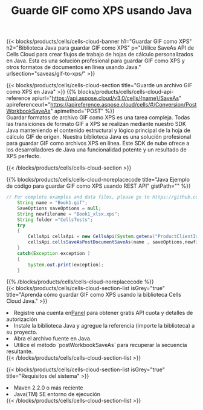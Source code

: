 ﻿---
title:  Guarde GIF como XPS usando Java
description:  Utilizando Aspose.Cells Cloud SDK for Java para guardar el archivo en formato GIF como archivo en formato XPS.
kwords: Excel, Save GIF as XPS, REST, Java
howto: How to save GIF as XPS using Aspose.Cells Cloud Java library.
---
{{< blocks/products/cells/cells-cloud-banner h1="Guardar GIF como XPS" h2="Biblioteca Java para guardar GIF como XPS" p="Utilice SaveAs API de Cells Cloud para crear flujos de trabajo de hojas de cálculo personalizados en Java. Esta es una solución profesional para guardar GIF como XPS y otros formatos de documentos en línea usando Java." urlsection="saveas/gif-to-xps/" >}}

{{< blocks/products/cells/cells-cloud-section title="Guarde un archivo GIF como XPS en Java" >}}
{{% blocks/products/cells/cells-cloud-api-reference apiurl="https://api.aspose.cloud/v3.0/cells/{name}/SaveAs" apireferenceurl="https://apireference.aspose.cloud/cells/#/Conversion/PostWorkbookSaveAs" apimethod="POST" %}}
<br/>
Guardar formatos de archivo GIF como XPS es una tarea compleja. Todas las transiciones de formato GIF a XPS se realizan mediante nuestro SDK Java manteniendo el contenido estructural y lógico principal de la hoja de cálculo GIF de origen. Nuestra biblioteca Java es una solución profesional para guardar GIF como archivos XPS en línea. Este SDK de nube ofrece a los desarrolladores de Java una funcionalidad potente y un resultado de XPS perfecto.

{{< /blocks/products/cells/cells-cloud-section >}}

{{% blocks/products/cells/cells-cloud-noreplacecode title="Java Ejemplo de código para guardar GIF como XPS usando REST API" gistPath="" %}}
  
```java
// For complete examples and data files, please go to https://github.com/aspose-cells-cloud/aspose-cells-cloud-java/
    String name = "Book1.gif";
    SaveOptions saveOptions = null;
    String newfilename = "Book1_xlsx.xps";
    String folder ="CellsTests";
    try 
    {
        CellsApi cellsApi = new CellsApi(System.getenv("ProductClientId"), System.getenv("ProductClientSecret"));
        cellsApi.cellsSaveAsPostDocumentSaveAs(name , saveOptions,newfilename,false,false,folder,null,null,null,true);                       
    }
    catch(Exception exception )
    {
        System.out.print(exception);
    }
```
  
{{% /blocks/products/cells/cells-cloud-noreplacecode %}}
<br/>
{{< blocks/products/cells/cells-cloud-section-list isGrey="true" title="Aprenda cómo guardar GIF como XPS usando la biblioteca Cells Cloud Java." >}}
<li> Registre una cuenta en<a href="https://dashboard.aspose.cloud/">Panel</a> para obtener gratis API cuota y detalles de autorización</li>
<li>Instale la biblioteca Java y agregue la referencia (importe la biblioteca) a su proyecto.</li>
<li>Abra el archivo fuente en Java.</li>
<li>Utilice el método `postWorkbookSaveAs` para recuperar la secuencia resultante.</li>
{{< /blocks/products/cells/cells-cloud-section-list >}}

{{< blocks/products/cells/cells-cloud-section-list isGrey="true" title="Requisitos del sistema" >}}
<li>Maven 2.2.0 o más reciente</li>
<li>Java(TM) SE entorno de ejecución</li>
{{< /blocks/products/cells/cells-cloud-section-list >}}
